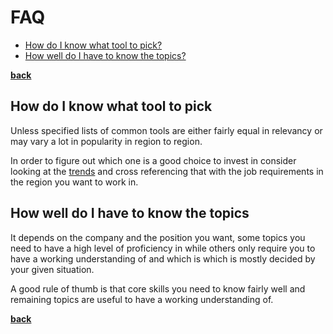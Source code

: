 # FAQ

* [How do I know what tool to pick?](#how-do-I-know-what-tool-to-pick)
* [How well do I have to know the topics?](#how-well-do-I-have-to-know-the-topics)

**[back](../README.md)**

## How do I know what tool to pick

Unless specified lists of common tools are either fairly equal in relevancy or may vary a lot in popularity in region to region.

In order to figure out which one is a good choice to invest in consider looking at the [trends](https://trends.google.com) and cross referencing that with the job requirements in the region you want to work in.

## How well do I have to know the topics

It depends on the company and the position you want, some topics you need to have a high level of proficiency in while others only require you to have a working understanding of and which is which is mostly decided by your given situation.

A good rule of thumb is that core skills you need to know fairly well and remaining topics are useful to have a working understanding of.

**[back](../README.md)**